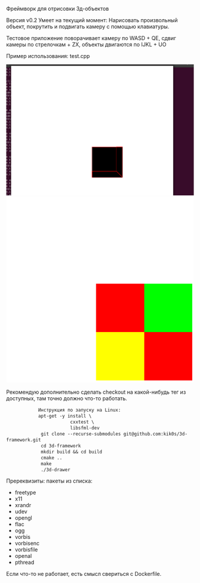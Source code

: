 Фреймворк для отрисовки 3д-объектов

Версия v0.2
Умеет на текущий момент:
Нарисовать произвольный объект, покрутить и подвигать камеру с помощью клавиатуры.

Тестовое приложение поворачивает камеру по WASD + QE, сдвиг камеры по стрелочкам + ZX, объекты двигаются по IJKL + UO

Пример использования:
test.cpp

![Output sample](https://github.com/kik0s/3d-framework/raw/dima-review/cube.gif)
![Output sample](https://github.com/kik0s/3d-framework/raw/dima-review/cubes.gif)

Рекомендую дополнительно сделать checkout на какой-нибудь тег из доступных, там точно должно что-то работать.

                Инструкция по запуску на Linux:
                apt-get -y install \
                            cxxtest \
                            libsfml-dev
                 git clone --recurse-submodules git@github.com:kik0s/3d-framework.git
                 cd 3d-framework
                 mkdir build && cd build
                 cmake ..
                 make
                 ./3d-drawer

Пререквизиты: пакеты из списка:
                 
<ul>
<li>freetype</li>
<li>x11</li>
<li>xrandr</li>
<li>udev</li>
<li>opengl</li>
<li>flac</li>
<li>ogg</li>
<li>vorbis</li>
<li>vorbisenc</li>
<li>vorbisfile</li>
<li>openal</li>
<li>pthread</li>
</ul>

Если что-то не работает, есть смысл свериться с Dockerfile.